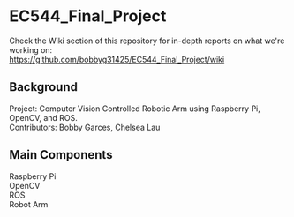 # EC544_Final_Project

Check the Wiki section of this repository for in-depth reports on what we're working on:\
https://github.com/bobbyg31425/EC544_Final_Project/wiki

## Background
Project: Computer Vision Controlled Robotic Arm using Raspberry Pi, OpenCV, and ROS.\
Contributors: Bobby Garces, Chelsea Lau

## Main Components
Raspberry Pi\
OpenCV\
ROS\
Robot Arm
